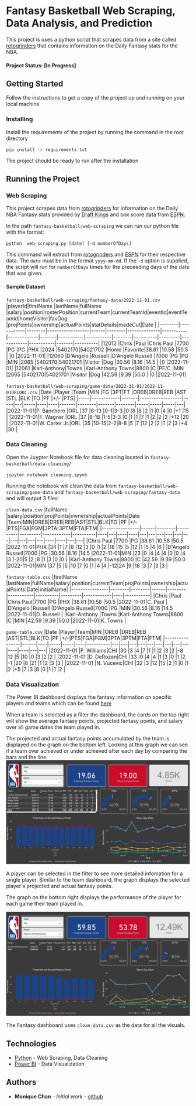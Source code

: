 # Fantasy Basketball Web Scraping, Data Analysis, and Prediction

This project is uses a python script that scrapes data from a site called [rotogrinders](https://rotogrinders.com/resultsdb/nba) that contains information on the Daily Fantasy stats for the NBA.

#### Project Status: [In Progress]

## Getting Started

Follow the instructions to get a copy of the project up and running on your local machine


### Installing


Install the requirements of the project by running the command in the root directory

```
pip install -r requirements.txt
```

The project should be ready to run after the installation

## Running the Project

### Web Scraping
This project scrapes data from [rotogrinders](https://rotogrinders.com/resultsdb/nba) for information on the Daily NBA Fantasy stats provided by [Draft Kings](https://www.draftkings.com/) and box score data from [ESPN](https://www.espn.com/nba/scoreboard).

In the path `fantasy-basketball/web-scraping` we can run our python file with the format: 
```
python  web_scraping.py [date] [-d numberOfDays]
```

This command will extract from [rotogrinders](https://rotogrinders.com/resultsdb/nba) and [ESPN](https://www.espn.com/nba/scoreboard) for their respective data. The `date` must be in the format `yyyy-mm-dd`. If the `-d` option is supplied, the script will run for `numberOfDays` times for the preceeding days of the date that was given.

#### Sample Dataset
`fantasy-basketball/web-scraping/fantasy-data/2022-11-01.csv`
|playerId|firstName   |lastName|fullName          |salary|position|rosterPosition|currentTeam|currentTeamId|eventId|eventTeamId|homeVisitor|favDog  |projPoints|ownership|actualPoints|statDetails|madeCut|Date      |
|--------|------------|--------|------------------|------|--------|--------------|-----------|-------------|-------|-----------|-----------|--------|----------|---------|------------|-----------|-------|----------|
|12012   |Chris       |Paul    |Chris Paul        |7700  |PG      |PG            |PHX        |2024         |5402170|54021702   |Home       |Favorite|38.61     |10.58    |50.5        |           |0      |2022-11-01|
|12060   |D'Angelo    |Russell |D'Angelo Russell  |7000  |PG      |PG            |MIN        |2065         |5402170|54021701   |Visitor    |Dog     |30.56     |8.16     |14.5        |           |0      |2022-11-01|
|12061   |Karl-Anthony|Towns   |Karl-Anthony Towns|8800  |C       |PF/C          |MIN        |2065         |5402170|54021701   |Visitor    |Dog     |42.59     |9.39     |50.0        |           |0      |2022-11-01|

`fantasy-basketball/web-scraping/game-data/2022-11-01/2022-11-01ORLOKC.csv`
|Date |Player      |Team   |MIN               |FG   |3PT|FT   |OREB|DREB|REB    |AST     |STL    |BLK     |TO   |PF   |+/-  |PTS|
|-----|------------|-------|------------------|-----|---|-----|----|----|-------|--------|-------|--------|-----|-----|-----|---|
|2022-11-01|P. Banchero |ORL    |37                |6-13 |0-1|3-3  |0   |8   |8      |2       |1      |0       |4    |0    |+1   |15 |
|2022-11-01|F. Wagner   |ORL    |37                |8-18 |1-5|3-3  |0   |1   |1      |7       |1      |2       |2    |2    |+12  |20 |
|2022-11-01|W. Carter Jr.|ORL    |35                |10-15|2-2|8-8  |5   |7   |12     |2       |2      |1       |2    |3    |+4   |30 |


### Data Cleaning

Open the Juypter Notebook file for data cleaning located in `fantasy-basketball/data-cleaning/`
```
jupyter notebook cleaning.ipynb
```

Running the notebook will clean the data from `fantasy-basketball/web-scraping/game-data` and `fantasy-basketball/web-scraping/fantasy-data` and will output 3 files:

`clean-data.csv`
|fullName        |salary|position|projPoints|ownership|actualPoints|Date      |Team|MIN|OREB|DREB|REB|AST|STL|BLK|TO |PF |+/-|PTS|FGA|FGM|3PTA|3PTM|FTA|FTM|
|----------------|------|--------|----------|---------|------------|----------|----|---|----|----|---|---|---|---|---|---|---|---|---|---|----|----|---|---|
|Chris Paul      |7700  |PG      |38.61     |10.58    |50.5        |2022-11-01|PHX |34 |1   |7   |8  |12 |3  |0  |1  |2  |18 |15 |5  |12 |1   |5   |4  |6  |
|D'Angelo Russell|7000  |PG      |30.56     |8.16     |14.5        |2022-11-01|MIN |23 |0   |4   |4  |4  |0  |0  |4  |3  |-20|5  |2  |8  |1   |3   |0  |0  |
|Karl-Anthony Towns|8800  |C       |42.59     |9.39     |50.0        |2022-11-01|MIN |37 |5   |5   |10 |7  |0  |1  |4  |4  |-12|24 |9  |18 |3   |7   |3  |3  |

`fantasy-table.csv`
|firstName       |lastName|fullName|salary|position|currentTeam|projPoints|ownership|actualPoints|Date|initialName|
|----------------|--------|--------|------|--------|-----------|----------|---------|------------|----|-----------|
|Chris           |Paul    |Chris Paul|7700  |PG      |PHX        |38.61     |10.58    |50.5        |2022-11-01|C. Paul    |
|D'Angelo        |Russell |D'Angelo Russell|7000  |PG      |MIN        |30.56     |8.16     |14.5        |2022-11-01|D. Russell |
|Karl-Anthony    |Towns   |Karl-Anthony Towns|8800  |C       |MIN        |42.59     |9.39     |50.0        |2022-11-01|K. Towns   |

`game-table.csv`
|Date            |Player|Team|MIN  |OREB |DREB|REB       |AST|STL|BLK|TO |PF |+/-|PTS|FGA|FGM|3PTA|3PTM|FTA|FTM|
|----------------|------|----|-----|-----|----|----------|---|---|---|---|---|---|---|---|---|----|----|---|---|
|2022-11-01      |P. Williams|CHI |30   |3    |4   |7         |1  |1  |2  |3  |2  |-8 |12 |5  |10 |0   |3   |2  |2  |
|2022-11-01      |D. DeRozan|CHI |33   |0    |4   |4         |1  |3  |0  |1  |2  |-1 |20 |8  |21 |1   |2   |3  |3  |
|2022-11-01      |N. Vucevic|CHI |32   |3    |12  |15        |2  |1  |0  |1  |2  |+5 |7  |3  |8  |0   |1   |1  |2  |

### Data Visualization

The Power BI dashboard displays the fantasy information on specific players and teams which can be found [here](https://github.com/moniquechan/fantasy-basketball/blob/main/data-analysis/analysis/FantasyDashboard.pbix)

When a team is selected as a filter the dashboard, the cards on the top right will show the average fantasy points, projected fantasy points, and salary over all game dates the team played in. 

The projected and actual fantasy points accumulated by the team is displayed on the graph on the bottom left. Looking at this graph we can see if a team over achieved or under achieved after each day by comparing the bars and the line.
![Team Dashboard Screenshot](./data-analysis/analysis/screenshots/TeamDashboard.PNG)

A player can be selected in the filter to see more detailed infomation for a single player. Similar to the team dashboard, the graph displays the selected player's projected and actual fantasy points.

The graph on the bottom right displays the performance of the player for each game their team played in.

![Player Dashboard Screenshot](./data-analysis/analysis/screenshots/PlayerDashboard.PNG)

The Fantasy dashboard uses `clean-data.csv` as the data for all the visuals.

## Technologies

* [Python](https://www.python.org/) - Web Scraping, Data Cleaning
* [Power BI](https://powerbi.microsoft.com/en-us/) - Data Visualization


## Authors

* **Monique Chan** - *Initial work* - [github](https://github.com/moniquechan)

